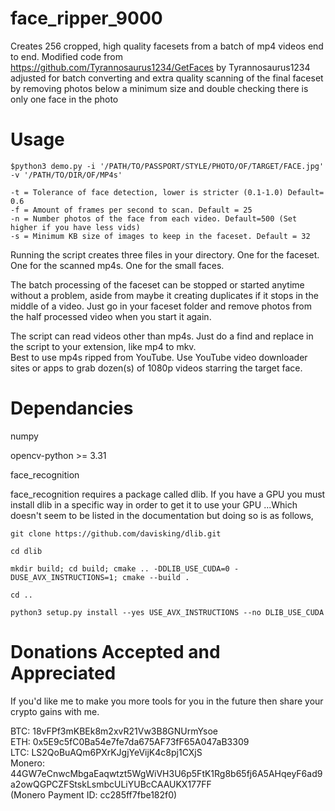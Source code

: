 # face_ripper_9000
Creates 256 cropped, high quality facesets from a batch of mp4 videos end to end. 
Modified code from https://github.com/Tyrannosaurus1234/GetFaces by Tyrannosaurus1234 adjusted for batch converting and
extra quality scanning of the final faceset by removing photos below a minimum size and double checking there is only one
face in the photo

# Usage

    $python3 demo.py -i '/PATH/TO/PASSPORT/STYLE/PHOTO/OF/TARGET/FACE.jpg' -v '/PATH/TO/DIR/OF/MP4s'

    -t = Tolerance of face detection, lower is stricter (0.1-1.0) Default= 0.6
    -f = Amount of frames per second to scan. Default = 25
    -n = Number photos of the face from each video. Default=500 (Set higher if you have less vids)
    -s = Minimum KB size of images to keep in the faceset. Default = 32

Running the script creates three files in your directory. One for the faceset. One for the scanned mp4s. One for the small faces.

The batch processing of the faceset can be stopped or started anytime without a problem, aside from maybe it creating
duplicates if it stops in the middle of a video. Just go in your faceset folder and remove photos from the half processed
video when you start it again.

The script can read videos other than mp4s. Just do a find and replace in the script to your extension, like mp4 to mkv.  
Best to use mp4s ripped from YouTube. Use YouTube video downloader sites or apps to grab dozen(s) of 1080p videos starring
the target face.

# Dependancies
numpy

opencv-python >= 3.31

face_recognition

face_recognition requires a package called dlib. If you have a GPU you must install dlib in a specific way in order to get it to use your GPU ...Which doesn't seem to be listed in the documentation but doing so is as follows,

    git clone https://github.com/davisking/dlib.git

    cd dlib

    mkdir build; cd build; cmake .. -DDLIB_USE_CUDA=0 -DUSE_AVX_INSTRUCTIONS=1; cmake --build .

    cd ..

    python3 setup.py install --yes USE_AVX_INSTRUCTIONS --no DLIB_USE_CUDA



# Donations Accepted and Appreciated
If you'd like me to make you more tools for you in the future then share your crypto gains with me.

BTC: 18vFPf3mKBEk8m2xvR21Vw3B8GNUrmYsoe  
ETH: 0x5E9c5fC0Ba54e7fe7da675AF73fF65A047aB3309  
LTC: LS2QoBuAQm6PXrKJgjYeVijK4c8pj1CXjS  
Monero: 44GW7eCnwcMbgaEaqwtzt5WgWiVH3U6p5FtK1Rg8b65fj6A5AHqeyF6ad9a2owQGPCZFStskLsmbcULiYUBcCAAUKX177FF  
(Monero Payment ID: cc285ff7fbe182f0)

